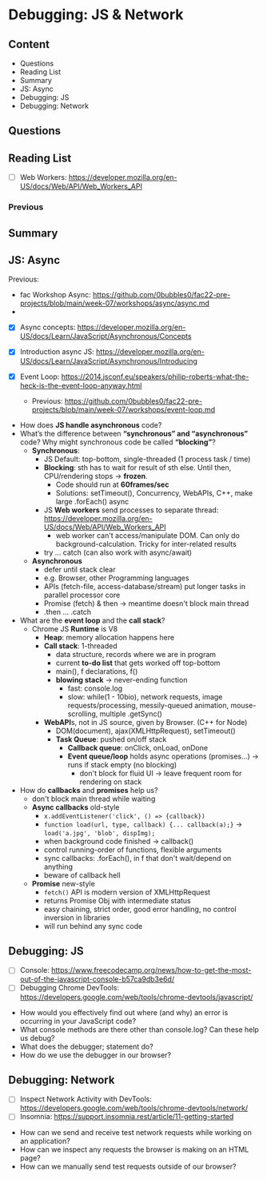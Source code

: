 # Debugging: JS & Network

## Content

- Questions
- Reading List
- Summary
- JS: Async
- Debugging: JS
- Debugging: Network

## Questions

## Reading List

- [ ] Web Workers: <https://developer.mozilla.org/en-US/docs/Web/API/Web_Workers_API>

### Previous

## Summary

## JS: Async

Previous:

- fac Workshop Async: <https://github.com/0bubbles0/fac22-pre-projects/blob/main/week-07/workshops/async/async.md>
-

- [x] Async concepts: <https://developer.mozilla.org/en-US/docs/Learn/JavaScript/Asynchronous/Concepts>
- [x] Introduction async JS: <https://developer.mozilla.org/en-US/docs/Learn/JavaScript/Asynchronous/Introducing>
- [x] Event Loop: <https://2014.jsconf.eu/speakers/philip-roberts-what-the-heck-is-the-event-loop-anyway.html>

  - Previous: <https://github.com/0bubbles0/fac22-pre-projects/blob/main/week-07/workshops/event-loop.md>

- How does **JS handle asynchronous** code?
- What’s the difference between **“synchronous” and “asynchronous”** code? Why might synchronous code be called **“blocking”**?
  - **Synchronous**:
    - JS Default: top-bottom, single-threaded (1 process task / time)
    - **Blocking**: sth has to wait for result of sth else. Until then, CPU/rendering stops &rarr; **frozen**.
      - Code should run at **60frames/sec**
      - Solutions: setTimeout(), Concurrency, WebAPIs, C++, make large .forEach() async
    - JS **Web workers** send processes to separate thread: <https://developer.mozilla.org/en-US/docs/Web/API/Web_Workers_API>
      - web worker can't access/manipulate DOM. Can only do background-calculation. Tricky for inter-related results
    - try ... catch (can also work with async/await)
  - **Asynchronous**
    - defer until stack clear
    - e.g. Browser, other Programming languages
    - APIs (fetch-file, access-database/stream) put longer tasks in parallel processor core
    - Promise (fetch) & then &rarr; meantime doesn't block main thread
    - .then ... .catch
- What are the **event loop** and the **call stack**?
  - Chrome JS **Runtime** is V8
    - **Heap**: memory allocation happens here
    - **Call stack**: 1-threaded
      - data structure, records where we are in program
      - current **to-do list** that gets worked off top-bottom
      - main(), f declarations, f()
      - **blowing stack** &rarr; never-ending function
        - fast: console.log
        - slow: while(1 - 10bio), network requests, image requests/processing, messily-queued animation, mouse-scrolling, multiple .getSync()
    - **WebAPI**s, not in JS source, given by Browser. (C++ for Node)
      - DOM(document), ajax(XMLHttpRequest), setTimeout()
      - **Task Queue**: pushed on/off stack
        - **Callback queue**: onClick, onLoad, onDone
        - **Event queue/loop** holds async operations (promises...) &rarr; runs if stack empty (no blocking)
          - don't block for fluid UI &rarr; leave frequent room for rendering on stack
- How do **callbacks** and **promises** help us?
  - don't block main thread while waiting
  - **Async callbacks** old-style
    - `x.addEventListener('click', () => {callback})`
    - `function load(url, type, callback) {... callback(a);}` &rarr; `load('a.jpg', 'blob', dispImg);`
    - when background code finished &rarr; callback()
    - control running-order of functions, flexible arguments
    - sync callbacks: .forEach(), in f that don't wait/depend on anything
    - beware of callback hell
  - **Promise** new-style
    - `fetch()` API is modern version of XMLHttpRequest
    - returns Promise Obj with intermediate status
    - easy chaining, strict order, good error handling, no control inversion in libraries
    - will run behind any sync code

## Debugging: JS

- [ ] Console: <https://www.freecodecamp.org/news/how-to-get-the-most-out-of-the-javascript-console-b57ca9db3e6d/>
- [ ] Debugging Chrome DevTools: <https://developers.google.com/web/tools/chrome-devtools/javascript/>

- How would you effectively find out where (and why) an error is occurring in your JavaScript code?
- What console methods are there other than console.log? Can these help us debug?
- What does the debugger; statement do?
- How do we use the debugger in our browser?

## Debugging: Network

- [ ] Inspect Network Activity with DevTools: <https://developers.google.com/web/tools/chrome-devtools/network/>
- [ ] Insomnia: <https://support.insomnia.rest/article/11-getting-started>

- How can we send and receive test network requests while working on an application?
- How can we inspect any requests the browser is making on an HTML page?
- How can we manually send test requests outside of our browser?
